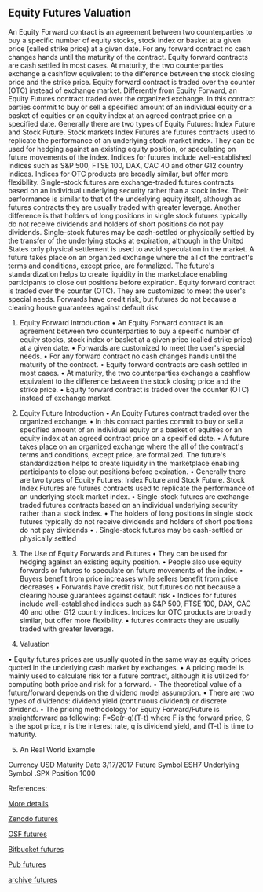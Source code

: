 ## Equity Futures Valuation
   
An Equity Forward contract is an agreement between two counterparties to buy a specific number of equity stocks, stock index or basket at a given price (called strike price) at a given date. For any forward contract no cash changes hands until the maturity of the contract. Equity forward contracts are cash settled in most cases. At maturity, the two counterparties exchange a cashflow equivalent to the difference between the stock closing price and the strike price. Equity forward contract is traded over the counter (OTC) instead of exchange market. 
Differently from Equity Forward, an Equity Futures contract traded over the organized exchange. In this contract parties commit to buy or sell a specified amount of an individual equity or a basket of equities or an equity index at an agreed contract price on a specified date. Generally there are two types of Equity Futures: Index Future and Stock Future. Stock markets Index Futures are futures contracts used to replicate the performance of an underlying stock market index. They can be used for hedging against an existing equity position, or speculating on future movements of the index. Indices for futures include well-established indices such as S&P 500, FTSE 100, DAX, CAC 40 and other G12 country indices. Indices for OTC products are broadly similar, but offer more flexibility.
Single-stock futures are exchange-traded futures contracts based on an individual underlying security rather than a stock index. Their performance is similar to that of the underlying equity itself, although as futures contracts they are usually traded with greater leverage. Another difference is that holders of long positions in single stock futures typically do not receive dividends and holders of short positions do not pay dividends. Single-stock futures may be cash-settled or physically settled by the transfer of the underlying stocks at expiration, although in the United States only physical settlement is used to avoid speculation in the market.
A future takes place on an organized exchange where the all of the contract's terms and conditions, except price, are formalized. The future's standardization helps to create liquidity in the marketplace enabling participants to close out positions before expiration. Equity forward contract is traded over the counter (OTC).  They are customized to meet the user's special needs. Forwards have credit risk, but futures do not because a clearing house guarantees against default risk

1.	Equity Forward Introduction
•	An Equity Forward contract is an agreement between two counterparties to buy a specific number of equity stocks, stock index or basket at a given price (called strike price) at a given date. 
•	Forwards are customized to meet the user's special needs. 
•	For any forward contract no cash changes hands until the maturity of the contract. 
•	Equity forward contracts are cash settled in most cases. 
•	At maturity, the two counterparties exchange a cashflow equivalent to the difference between the stock closing price and the strike price. 
•	Equity forward contract is traded over the counter (OTC) instead of exchange market. 

2.	Equity Future Introduction
•	An Equity Futures contract traded over the organized exchange. 
•	In this contract parties commit to buy or sell a specified amount of an individual equity or a basket of equities or an equity index at an agreed contract price on a specified date. 
•	A future takes place on an organized exchange where the all of the contract's terms and conditions, except price, are formalized. The future's standardization helps to create liquidity in the marketplace enabling participants to close out positions before expiration.
•	Generally there are two types of Equity Futures: Index Future and Stock Future. Stock Index Futures are futures contracts used to replicate the performance of an underlying stock market index. 
•	Single-stock futures are exchange-traded futures contracts based on an individual underlying security rather than a stock index.
•	The holders of long positions in single stock futures typically do not receive dividends and holders of short positions do not pay dividends
•	. Single-stock futures may be cash-settled or physically settled

3.	The Use of Equity Forwards and Futures
•	They can be used for hedging against an existing equity position.
•	People also use equity forwards or futures to speculate on future movements of the index. 
•	Buyers benefit from price increases while sellers benefit from price decreases
•	Forwards have credit risk, but futures do not because a clearing house guarantees against default risk
•	Indices for futures include well-established indices such as S&P 500, FTSE 100, DAX, CAC 40 and other G12 country indices. Indices for OTC products are broadly similar, but offer more flexibility. 
•	futures contracts they are usually traded with greater leverage.
4.	Valuation

•	Equity futures prices are usually quoted in the same way as equity prices quoted in the underlying cash market by exchanges.
•	A pricing model is mainly used to calculate risk for a future contract,  although it is utilized for computing both price and risk for a forward.
•	The theoretical value of a future/forward depends on the dividend model assumption.
•	There are two types of dividends: dividend yield (continuous dividend) or discrete dividend.
•	The pricing methodology for Equity Forward/Future is straightforward as following:
                                                        F=Se(r-q)(T-t)
where F is the forward price, S is the spot price, r is the interest rate, q is dividend yield, and (T-t) is time to maturity.


5.	An Real World Example

Currency	USD
Maturity Date	3/17/2017
Future Symbol	ESH7
Underlying Symbol	.SPX
Position	1000


References:
   
[More details](./EqFuture-5.pdf)
   
[Zenodo futures](https://zenodo.org/record/3948301/files/EqFuture-5.pdf)


[OSF futures](https://osf.io/t5vnp/download)
   
[Bitbucket futures](https://bitbucket.org/cmrm11/eqfuture/downloads/EqFuture-5.pdf)

[Pub futures](https://david.pubpub.org/pub/oe0dizke/release/1)

[archive futures](https://ia903405.us.archive.org/8/items/eq-future-5/EqFuture-archive.pdf)

